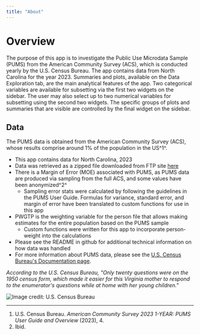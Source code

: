 ```yaml
---
title: "About"
---
```


# Overview

The purpose of this app is to investigate the Public Use Microdata Sample (PUMS) from the American Community Survey (ACS), which is conducted yearly by the U.S. Census Bureau. The app contains data from North Carolina for the year 2023. Summaries and plots, available on the Data Exploration tab, are the main analytical features of the app. Two categorical variables are available for subsetting via the first two widgets on the sidebar. The user may also select up to two numerical variables for subsetting using the second two widgets. The specific groups of plots and summaries that are visible are controlled by the final widget on the sidebar.

## Data

The PUMS data is obtained from the American Community Survey (ACS), whose results comprise around 1% of the population in the US^1^.

- This app contains data for North Carolina, 2023
- Data was retrieved as a zipped file downloaded from FTP site [here](https://www2.census.gov/programs-surveys/acs/data/pums/2023/1-Year/)
- There is a Margin of Error (MOE) associated with PUMS, as PUMS data are produced via sampling from the full ACS, and some values have been anonymized^2^
  + Sampling error stats were calculated by following the guidelines in the PUMS User Guide. Formulas for variance, standard error, and margin of error have been translated to custom functions for use in this app
- PWGTP is the weighting variable for the person file that allows making estimates for the entire population based on the PUMS sample
  + Custom functions were written for this app to incorporate person-weight into the calculations  
- Please see the README in github for additional technical information on how data was handled
- For more information about PUMS data, please see the [U.S. Census Bureau's Documentation page](https://www.census.gov/programs-surveys/acs/microdata/documentation.html).


*According to the U.S. Census Bureau, "Only twenty questions were on the 1950 census form, which made it easier for this Virginia mother to respond to the enumerator's questions while at home with her young children."*

![*Image credit: U.S. Census Bureau*](data/1950_census-hi-resized.png)

---
1. U.S. Census Bureau. *American Community Survey 2023 1-YEAR: PUMS User Guide and Overview* (2023), 4. 
2. Ibid.
